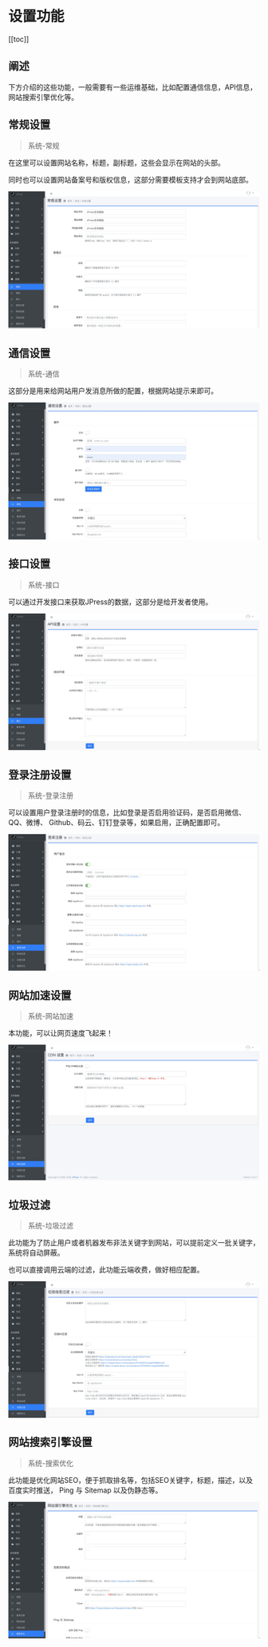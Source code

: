 # 设置功能

[[toc]]

## 阐述

下方介绍的这些功能，一般需要有一些运维基础，比如配置通信信息，API信息，网站搜索引擎优化等。

## 常规设置

> 系统-常规

在这里可以设置网站名称，标题，副标题，这些会显示在网站的头部。

同时也可以设置网站备案号和版权信息，这部分需要模板支持才会到网站底部。

![](../images/admin-doc/setting1.jpg)

## 通信设置

> 系统-通信

这部分是用来给网站用户发消息所做的配置，根据网站提示来即可。

![](../images/admin-doc/setting2.jpg)


## 接口设置

> 系统-接口

可以通过开发接口来获取JPress的数据，这部分是给开发者使用。

![](../images/admin-doc/setting3.jpg)


## 登录注册设置

> 系统-登录注册

可以设置用户登录注册时的信息，比如登录是否启用验证码，是否启用微信、QQ、微博、
Github、码云、钉钉登录等，如果启用，正确配置即可。

![](../images/admin-doc/setting4.jpg)

## 网站加速设置

> 系统-网站加速

本功能，可以让网页速度飞起来！

![](../images/admin-doc/setting5.jpg)


## 垃圾过滤

> 系统-垃圾过滤

此功能为了防止用户或者机器发布非法关键字到网站，可以提前定义一批关键字，
系统将自动屏蔽。

也可以直接调用云端的过滤，此功能云端收费，做好相应配置。

![](../images/admin-doc/setting6.jpg)


## 网站搜索引擎设置

> 系统-搜索优化

此功能是优化网站SEO，便于抓取排名等，包括SEO关键字，标题，描述，以及百度实时推送，
Ping 与 Sitemap 以及伪静态等。

![](../images/admin-doc/setting7.jpg)